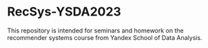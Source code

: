 # RecSys-YSDA2023
 This repository is intended for seminars and homework on the recommender systems course from Yandex School of Data Analysis.
